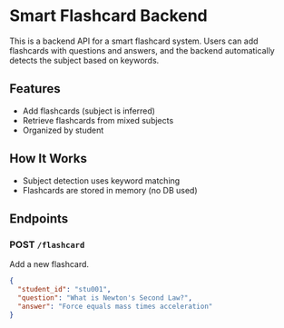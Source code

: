 # Smart Flashcard Backend

This is a backend API for a smart flashcard system. Users can add flashcards with questions and answers, and the backend automatically detects the subject based on keywords.

## Features

- Add flashcards (subject is inferred)
- Retrieve flashcards from mixed subjects
- Organized by student

## How It Works

- Subject detection uses keyword matching
- Flashcards are stored in memory (no DB used)

## Endpoints

### POST `/flashcard`

Add a new flashcard.

```json
{
  "student_id": "stu001",
  "question": "What is Newton's Second Law?",
  "answer": "Force equals mass times acceleration"
}
